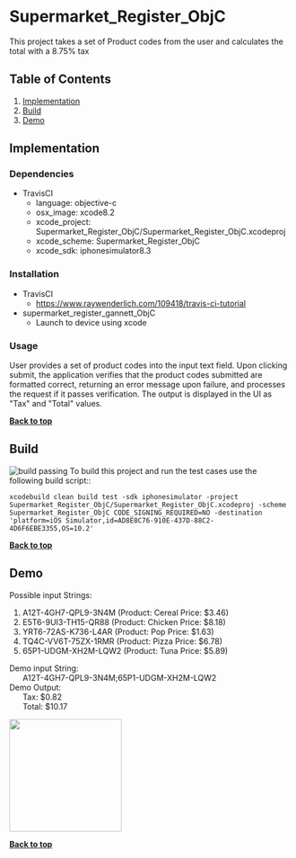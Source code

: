 # Supermarket_Register_ObjC
This project takes a set of Product codes from the user and calculates the total with a 8.75% tax

## Table of Contents
1. [Implementation](#implementation)
1. [Build](#build)
1. [Demo](#demo)

## Implementation

### Dependencies
* TravisCI  
    + language: objective-c  
    + osx_image: xcode8.2  
    + xcode_project: Supermarket_Register_ObjC/Supermarket_Register_ObjC.xcodeproj  
    + xcode_scheme: Supermarket_Register_ObjC  
    + xcode_sdk: iphonesimulator8.3  

### Installation
* TravisCI 
    + https://www.raywenderlich.com/109418/travis-ci-tutorial
* supermarket_register_gannett_ObjC
    + Launch to device using xcode

### Usage  
User provides a set of product codes into the input text field. Upon clicking submit, the application verifies that the product codes submitted are formatted correct, returning an error message upon failure, and processes the request if it passes verification. The output is displayed in the UI as "Tax" and "Total" values. 

**[Back to top](#table-of-contents)**

## Build
![build passing](https://travis-ci.org/travis-ci/travis-web.svg?branch=master) To build this project and run the test cases use the following build script::

    xcodebuild clean build test -sdk iphonesimulator -project Supermarket_Register_ObjC/Supermarket_Register_ObjC.xcodeproj -scheme Supermarket_Register_ObjC CODE_SIGNING_REQUIRED=NO -destination 'platform=iOS Simulator,id=AD8E8C76-910E-437D-88C2-4D6F6EBE3355,OS=10.2'

**[Back to top](#table-of-contents)**

## Demo
Possible input Strings:  
1. A12T-4GH7-QPL9-3N4M (Product: Cereal Price: $3.46)  
2. E5T6-9UI3-TH15-QR88 (Product: Chicken Price: $8.18)  
3. YRT6-72AS-K736-L4AR (Product: Pop Price: $1.63)  
4. TQ4C-VV6T-75ZX-1RMR (Product: Pizza Price: $6.78)  
5. 65P1-UDGM-XH2M-LQW2 (Product: Tuna Price: $5.89)    

Demo input String:  
&nbsp;&nbsp;&nbsp;&nbsp;&nbsp;&nbsp;A12T-4GH7-QPL9-3N4M;65P1-UDGM-XH2M-LQW2  
Demo Output:  
&nbsp;&nbsp;&nbsp;&nbsp;&nbsp;&nbsp;Tax: $0.82  
&nbsp;&nbsp;&nbsp;&nbsp;&nbsp;&nbsp;Total: $10.17  

<img src="https://cloud.githubusercontent.com/assets/7190790/22855256/43716e2c-f04b-11e6-9698-b543c06dbac0.jpg" width="200">

**[Back to top](#table-of-contents)**
